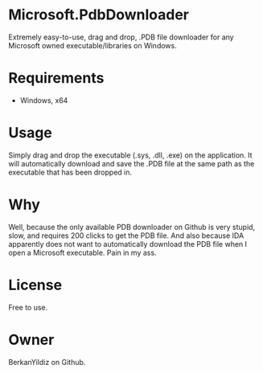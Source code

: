 # Microsoft.PdbDownloader
Extremely easy-to-use, drag and drop, .PDB file downloader for any Microsoft owned executable/libraries on Windows.

# Requirements
 - Windows, x64

# Usage
Simply drag and drop the executable (.sys, .dll, .exe) on the application.
It will automatically download and save the .PDB file at the same path as the executable that has been dropped in.

# Why
Well, because the only available PDB downloader on Github is very stupid, slow, and requires 200 clicks to get the PDB file.
And also because IDA apparently does not want to automatically download the PDB file when I open a Microsoft executable. Pain in my ass.

# License
Free to use.

# Owner
BerkanYildiz on Github.